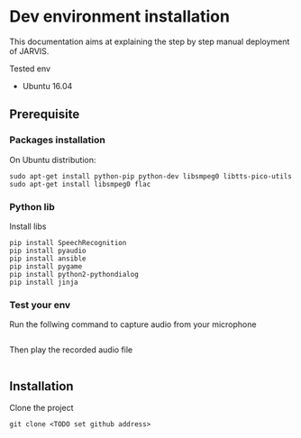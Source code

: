 # Dev environment installation

This documentation aims at explaining the step by step manual deployment of JARVIS.

Tested env
- Ubuntu 16.04



## Prerequisite

### Packages installation
On Ubuntu distribution:
```
sudo apt-get install python-pip python-dev libsmpeg0 libtts-pico-utils sudo apt-get install libsmpeg0 flac
```

### Python lib

Install libs
```
pip install SpeechRecognition
pip install pyaudio
pip install ansible
pip install pygame
pip install python2-pythondialog
pip install jinja
```

### Test your env
Run the follwing command to capture audio from your microphone
```

```

Then play the recorded audio file
```

```

## Installation

Clone the project
```
git clone <TODO set github address>
```

